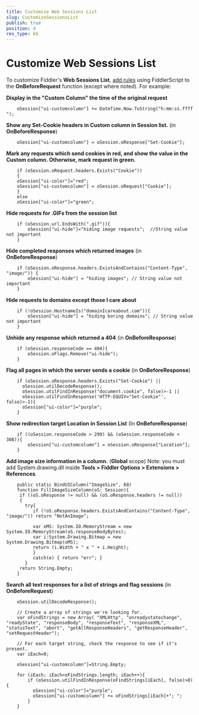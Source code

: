 ```yaml
---
title: Customize Web Sessions List
slug: CustomizeSessionsList
publish: true
position: 4
res_type: kb
---
```


Customize Web Sessions List
===========================

To customize Fiddler's **Web Sessions List**, [add rules][1] using FiddlerScript to the **OnBeforeRequest** function (except where noted). For example:



**Display in the "Custom Column" the time of the original request**

		oSession["ui-customcolumn"] += DateTime.Now.ToString("h:mm:ss.ffff ");



**Show any Set-Cookie headers in Custom column in Session list.**
(in **OnBeforeResponse**)

		oSession["ui-customcolumn"] = oSession.oResponse["Set-Cookie"];



**Mark any requests which send cookies in red, and show the value in the Custom column. Otherwise, mark request in green.**

		if (oSession.oRequest.headers.Exists("Cookie")) 
		{
		oSession["ui-color"]="red";
		oSession["ui-customcolumn"] = oSession.oRequest["Cookie"];
		}
		else
		oSession["ui-color"]="green";



**Hide requests for .GIFs from the session list**

		if (oSession.url.EndsWith(".gif")){
			oSession["ui-hide"]="hiding image requests";  //String value not important
		}



**Hide completed responses which returned images**
(in **OnBeforeResponse**)

		if (oSession.oResponse.headers.ExistsAndContains("Content-Type", "image/")) {
			oSession["ui-hide"] = "hiding images"; // String value not important
		}



**Hide requests to domains except those I care about**

		if (!oSession.HostnameIs("domainIcareabout.com")){
			oSession["ui-hide"] = "hiding boring domains"; // String value not important
		}



**Unhide any response which returned a 404**
(in **OnBeforeResponse**)

		if (oSession.responseCode == 404){
			oSession.oFlags.Remove("ui-hide");
		}



**Flag all pages in which the server sends a cookie**
(in **OnBeforeResponse**)

		if (oSession.oResponse.headers.Exists("Set-Cookie") ||
		  oSession.utilDecodeResponse();
		  oSession.utilFindInResponse("document.cookie", false)>-1 ||
		  oSession.utilFindInResponse('HTTP-EQUIV="Set-Cookie"', false)>-1){
		  oSession["ui-color"]="purple"; 
		}



**Show redirection target Location in Session List**
(In **OnBeforeResponse**)

		if ((oSession.responseCode > 299) && (oSession.responseCode < 308)){ 
			oSession["ui-customcolumn"] = oSession.oResponse["Location"];
		}



**Add image size information in a column.**
(**Global** scope)
Note: you must add System.drawing.dll inside **Tools > Fiddler Options > Extensions > References**.

		public static BindUIColumn("ImageSize", 60)
		function FillImageSizeColumn(oS: Session){
		 if ((oS.oResponse != null) && (oS.oResponse.headers != null))
		 {
		   try{
			  if (!oS.oResponse.headers.ExistsAndContains("Content-Type", "image/")) return "NotAnImage";

			  var oMS: System.IO.MemoryStream = new System.IO.MemoryStream(oS.responseBodyBytes);
			  var i:System.Drawing.Bitmap = new System.Drawing.Bitmap(oMS);
			  return (i.Width + " x " + i.Height);
			  }
			  catch(e) { return "err"; }
		   }
		 return String.Empty;
		}



**Search all text responses for a list of strings and flag sessions**
(in **OnBeforeRequest**)

		oSession.utilDecodeResponse();

		// Create a array of strings we're looking for.
		var oFindStrings = new Array( "XMLHttp", "onreadystatechange", "readyState", "responseBody", "responseText", "responseXML", "statusText", "abort", "getAllResponseHeaders", "getResponseHeader", "setRequestHeader");

		// For each target string, check the response to see if it's present.
		var iEach=0;

		oSession["ui-customcolumn"]=String.Empty;

		for (iEach; iEach<oFindStrings.length; iEach++){
			if (oSession.utilFindInResponse(oFindStrings[iEach], false)>0) { 
			  oSession["ui-color"]="purple"; 
			  oSession["ui-customcolumn"] += oFindStrings[iEach]+"; "; 
			}
		}

[1]: ../../Extend-Fiddler/AddRules